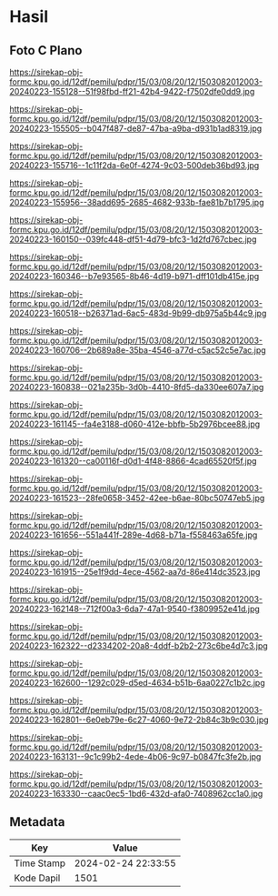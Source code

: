 # Hasil

## Foto C Plano

https://sirekap-obj-formc.kpu.go.id/12df/pemilu/pdpr/15/03/08/20/12/1503082012003-20240223-155128--51f98fbd-ff21-42b4-9422-f7502dfe0dd9.jpg

https://sirekap-obj-formc.kpu.go.id/12df/pemilu/pdpr/15/03/08/20/12/1503082012003-20240223-155505--b047f487-de87-47ba-a9ba-d931b1ad8319.jpg

https://sirekap-obj-formc.kpu.go.id/12df/pemilu/pdpr/15/03/08/20/12/1503082012003-20240223-155716--1c11f2da-6e0f-4274-9c03-500deb36bd93.jpg

https://sirekap-obj-formc.kpu.go.id/12df/pemilu/pdpr/15/03/08/20/12/1503082012003-20240223-155956--38add695-2685-4682-933b-fae81b7b1795.jpg

https://sirekap-obj-formc.kpu.go.id/12df/pemilu/pdpr/15/03/08/20/12/1503082012003-20240223-160150--039fc448-df51-4d79-bfc3-1d2fd767cbec.jpg

https://sirekap-obj-formc.kpu.go.id/12df/pemilu/pdpr/15/03/08/20/12/1503082012003-20240223-160346--b7e93565-8b46-4d19-b971-dff101db415e.jpg

https://sirekap-obj-formc.kpu.go.id/12df/pemilu/pdpr/15/03/08/20/12/1503082012003-20240223-160518--b26371ad-6ac5-483d-9b99-db975a5b44c9.jpg

https://sirekap-obj-formc.kpu.go.id/12df/pemilu/pdpr/15/03/08/20/12/1503082012003-20240223-160706--2b689a8e-35ba-4546-a77d-c5ac52c5e7ac.jpg

https://sirekap-obj-formc.kpu.go.id/12df/pemilu/pdpr/15/03/08/20/12/1503082012003-20240223-160838--021a235b-3d0b-4410-8fd5-da330ee607a7.jpg

https://sirekap-obj-formc.kpu.go.id/12df/pemilu/pdpr/15/03/08/20/12/1503082012003-20240223-161145--fa4e3188-d060-412e-bbfb-5b2976bcee88.jpg

https://sirekap-obj-formc.kpu.go.id/12df/pemilu/pdpr/15/03/08/20/12/1503082012003-20240223-161320--ca00116f-d0d1-4f48-8866-4cad65520f5f.jpg

https://sirekap-obj-formc.kpu.go.id/12df/pemilu/pdpr/15/03/08/20/12/1503082012003-20240223-161523--28fe0658-3452-42ee-b6ae-80bc50747eb5.jpg

https://sirekap-obj-formc.kpu.go.id/12df/pemilu/pdpr/15/03/08/20/12/1503082012003-20240223-161656--551a441f-289e-4d68-b71a-f558463a65fe.jpg

https://sirekap-obj-formc.kpu.go.id/12df/pemilu/pdpr/15/03/08/20/12/1503082012003-20240223-161915--25e1f9dd-4ece-4562-aa7d-86e414dc3523.jpg

https://sirekap-obj-formc.kpu.go.id/12df/pemilu/pdpr/15/03/08/20/12/1503082012003-20240223-162148--712f00a3-6da7-47a1-9540-f3809952e41d.jpg

https://sirekap-obj-formc.kpu.go.id/12df/pemilu/pdpr/15/03/08/20/12/1503082012003-20240223-162322--d2334202-20a8-4ddf-b2b2-273c6be4d7c3.jpg

https://sirekap-obj-formc.kpu.go.id/12df/pemilu/pdpr/15/03/08/20/12/1503082012003-20240223-162600--1292c029-d5ed-4634-b51b-6aa0227c1b2c.jpg

https://sirekap-obj-formc.kpu.go.id/12df/pemilu/pdpr/15/03/08/20/12/1503082012003-20240223-162801--6e0eb79e-6c27-4060-9e72-2b84c3b9c030.jpg

https://sirekap-obj-formc.kpu.go.id/12df/pemilu/pdpr/15/03/08/20/12/1503082012003-20240223-163131--9c1c99b2-4ede-4b06-9c97-b0847fc3fe2b.jpg

https://sirekap-obj-formc.kpu.go.id/12df/pemilu/pdpr/15/03/08/20/12/1503082012003-20240223-163330--caac0ec5-1bd6-432d-afa0-7408962cc1a0.jpg


## Metadata

| Key        | Value               |
| ---------- | ------------------- |
| Time Stamp | 2024-02-24 22:33:55 |
| Kode Dapil | 1501                |



